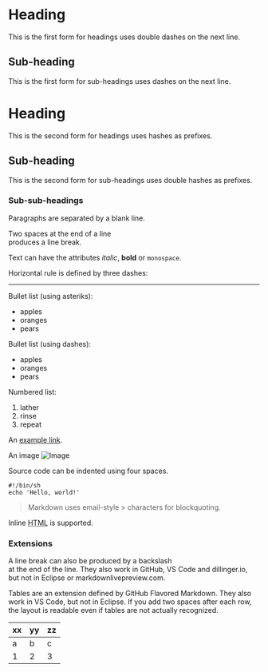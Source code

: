 Heading
=======

This is the first form for headings uses double dashes on the next line.

Sub-heading
-----------

This is the first form for sub-headings uses dashes on the next line.

# Heading

This is the second form for headings uses hashes as prefixes.

## Sub-heading

This is the second form for sub-headings uses double hashes as prefixes.

### Sub-sub-headings

Paragraphs are separated
by a blank line.

Two spaces at the end of a line  
produces a line break.

Text can have the attributes _italic_, **bold** or `monospace`.

Horizontal rule is defined by three dashes:

---

Bullet list (using asteriks):

  * apples
  * oranges
  * pears

Bullet list (using dashes):

  - apples
  - oranges
  - pears

Numbered list:

  1. lather
  2. rinse
  3. repeat

An [example link](http://example.com).

An image ![Image](https://www.google.com/favicon.ico "alternative text")

Source code can be indented using four spaces.

    #!/bin/sh
    echo 'Hello, world!'

> Markdown uses email-style > characters for blockquoting.

Inline <abbr title="Hypertext Markup Language">HTML</abbr> is supported.

### Extensions

A line break can also be produced by a backslash \
at the end of the line.
They also work in GitHub, VS Code and dillinger.io, 
but not in Eclipse or markdownlivepreview.com.

Tables are an extension defined by GitHub Flavored Markdown. 
They also work in VS Code, but not in Eclipse.
If you add two spaces after each row, the layout is readable even if tables are not actually recognized.

| xx | yy | zz |  
| -- | -- | -- |  
| a | b | c |  
| 1 | 2 | 3 |  
